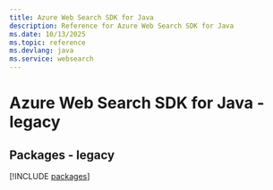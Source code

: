 ```yaml
---
title: Azure Web Search SDK for Java
description: Reference for Azure Web Search SDK for Java
ms.date: 10/13/2025
ms.topic: reference
ms.devlang: java
ms.service: websearch
---
```

# Azure Web Search SDK for Java - legacy
## Packages - legacy
[!INCLUDE [packages](web-search-index.md)]
